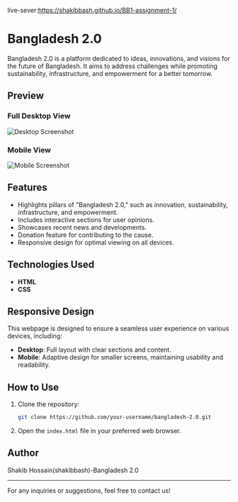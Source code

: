 live-sever:https://shakibbash.github.io/BB1-assignment-1/
# Bangladesh 2.0

Bangladesh 2.0 is a platform dedicated to ideas, innovations, and visions for the future of Bangladesh. It aims to address challenges while promoting sustainability, infrastructure, and empowerment for a better tomorrow.

## Preview

### Full Desktop View
![Desktop Screenshot](https://i.postimg.cc/3RntH03B/screenshot-1737657412483.png)

### Mobile View
![Mobile Screenshot](INSERT_MOBILE_IMAGE_URL_HERE)

## Features
- Highlights pillars of "Bangladesh 2.0," such as innovation, sustainability, infrastructure, and empowerment.
- Includes interactive sections for user opinions.
- Showcases recent news and developments.
- Donation feature for contributing to the cause.
- Responsive design for optimal viewing on all devices.

## Technologies Used
- **HTML**
- **CSS**

## Responsive Design
This webpage is designed to ensure a seamless user experience on various devices, including:
- **Desktop**: Full layout with clear sections and content.
- **Mobile**: Adaptive design for smaller screens, maintaining usability and readability.

## How to Use
1. Clone the repository:
   ```bash
   git clone https://github.com/your-username/bangladesh-2.0.git
   ```
2. Open the `index.html` file in your preferred web browser.



## Author
Shakib Hossain(shakibbash)-Bangladesh 2.0

---
For any inquiries or suggestions, feel free to contact us!
